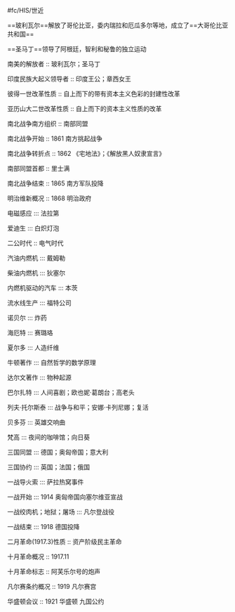 #fc/HIS/世近 

==玻利瓦尔==解放了哥伦比亚，委内瑞拉和厄瓜多尔等地，成立了==大哥伦比亚共和国==

==圣马丁==领导了阿根廷，智利和秘鲁的独立运动

南美的解放者 :: 玻利瓦尔；圣马丁

印度民族大起义领导者 :: 印度王公；章西女王

彼得一世改革性质 :: 自上而下的带有资本主义色彩的封建性改革

亚历山大二世改革性质 :: 自上而下的资本主义性质的改革

南北战争南方组织 :: 南部同盟

南北战争开始 :: 1861 南方挑起战争

南北战争转折点 :: 1862 《宅地法》；《解放黑人奴隶宣言》

南部同盟首都 :: 里士满

南北战争结束 :: 1865 南方军队投降

明治维新概况 :: 1868 明治政府

电磁感应 ::: 法拉第

爱迪生 ::: 白炽灯泡

二公时代 :: 电气时代

汽油内燃机 ::: 戴姆勒

柴油内燃机 ::: 狄塞尔

内燃机驱动的汽车 ::: 本茨

流水线生产 ::: 福特公司

诺贝尔 ::: 炸药

海厄特 ::: 赛璐珞

夏尔多 ::: 人造纤维

牛顿著作 ::: 自然哲学的数学原理

达尔文著作 ::: 物种起源

巴尔扎特 ::: 人间喜剧；欧也妮·葛朗台；高老头

列夫·托尔斯泰 ::: 战争与和平；安娜·卡列尼娜；复活

贝多芬 ::: 英雄交响曲

梵高 ::: 夜间的咖啡馆；向日葵

三国同盟 ::: 德国；奥匈帝国；意大利

三国协约 ::: 英国；法国；俄国

一战导火索 ::: 萨拉热窝事件

一战开始 ::: 1914 奥匈帝国向塞尔维亚宣战

一战绞肉机；地狱；屠场 ::: 凡尔登战役

一战结束 ::: 1918 德国投降

二月革命(1917.3)性质 :: 资产阶级民主革命

十月革命概况 :: 1917.11

十月革命标志 :: 阿芙乐尔号的炮声

凡尔赛条约概况 :: 1919 凡尔赛宫

华盛顿会议 :: 1921 华盛顿 九国公约

